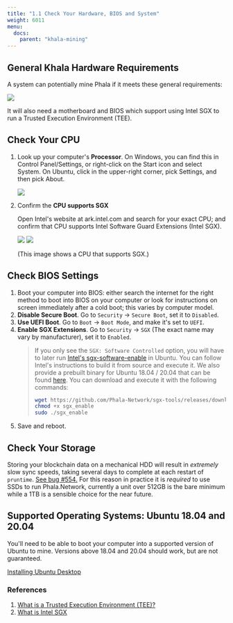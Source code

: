 ```yaml
---
title: "1.1 Check Your Hardware, BIOS and System"
weight: 6011
menu:
  docs:
    parent: "khala-mining"
---
```


## General Khala Hardware Requirements

A system can potentially mine Phala if it meets these general requirements:

![](/images/docs/poc3/1-3.1.png)

It will also need a motherboard and BIOS which support using Intel SGX to run a Trusted Execution Environment (TEE).

## Check Your CPU

1. Look up your computer's **Processor**. On Windows, you can find this in Control Panel/Settings, or right-click on the Start icon and select System. On Ubuntu, click in the upper-right corner, pick Settings, and then pick About.

   ![](/images/docs/poc3/1-3.2.png)

2. Confirm the **CPU supports SGX**

   Open Intel's website at ark.intel.com and search for your exact CPU; and confirm that CPU supports Intel Software Guard Extensions (Intel SGX).

   ![](/images/docs/poc3/1-3.3.png)
   ![](/images/docs/poc3/1-3.4.png)

   (This image shows a CPU that supports SGX.)

## Check BIOS Settings

1. Boot your computer into BIOS: either search the internet for the right method to boot into BIOS on your computer or look for instructions on screen immediately after a cold boot; this varies by computer model.
2. **Disable Secure Boot**. Go to `Security` -> `Secure Boot`, set it to `Disabled`.
3. **Use UEFI Boot**. Go to `Boot` -> `Boot Mode`, and make it's set to `UEFI`.
4. **Enable SGX Extensions**. Go to `Security` -> `SGX` (The exact name may vary by manufacturer), set it to `Enabled`.
   > If you only see the `SGX: Software Controlled` option, you will have to later run [Intel's sgx-software-enable](https://github.com/intel/sgx-software-enable) in Ubuntu. You can follow Intel's instructions to build it from source and execute it. We also provide a prebuilt binary for Ubuntu 18.04 / 20.04 that can be found [here](https://github.com/Phala-Network/sgx-tools/releases/tag/0.1). You can download and execute it with the following commands:
   >
   > ```bash
   > wget https://github.com/Phala-Network/sgx-tools/releases/download/0.1/sgx_enable
   > chmod +x sgx_enable
   > sudo ./sgx_enable
   > ```
5. Save and reboot.

## Check Your Storage

Storing your blockchain data on a mechanical HDD will result in *extremely* slow sync speeds, taking several days to complete at each restart of `pruntime`. [See bug #554.](https://github.com/Phala-Network/phala-blockchain/issues/554) For this reason in practice it is *required* to use SSDs to run Phala.Network, currently a unit over 512GB is the bare minimum while a 1TB is a sensible choice for the near future.

## Supported Operating Systems: Ubuntu 18.04 and 20.04

You'll need to be able to boot your computer into a supported version of Ubuntu to mine. Versions above 18.04 and 20.04 should work, but are not guaranteed.

[Installing Ubuntu Desktop](https://ubuntu.com/tutorials/install-ubuntu-desktop#1-overview)

### References

1. [What is a Trusted Execution Environment (TEE)?
   ](https://www.trustonic.com/technical-articles/what-is-a-trusted-execution-environment-tee/)
2. [What is Intel SGX](https://software.intel.com/content/www/us/en/develop/topics/software-guard-extensions.html)
